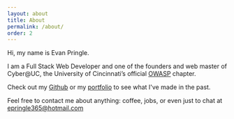 ```yaml
---
layout: about
title: About
permalink: /about/
order: 2
---
```


Hi, my name is Evan Pringle.

I am a Full Stack Web Developer and one of the founders and web master of Cyber@UC, the University of Cincinnati’s official [OWASP](https://www.owasp.org/) chapter.

Check out my [Github](https://github.com/SrgSprinkles/) or my [portfolio](https://pringled.com/) to see what I've made in the past.

Feel free to contact me about anything: coffee, jobs, or even just to chat at <epringle365@hotmail.com>
